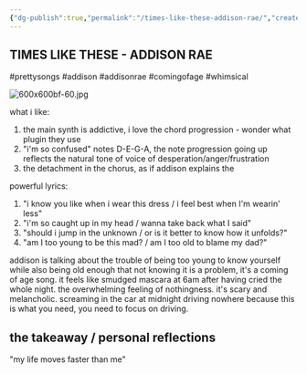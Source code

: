 ```yaml
---
{"dg-publish":true,"permalink":"/times-like-these-addison-rae/","created":"2025-06-19T13:59:31.550-05:00"}
---
```



TIMES LIKE THESE - ADDISON RAE
---

#prettysongs #addison #addisonrae #comingofage #whimsical

![600x600bf-60.jpg](/img/user/600x600bf-60.jpg)

what i like:
1. the main synth is addictive, i love the chord progression - wonder what plugin they use
2. "i'm so confused" notes D-E-G-A, the note progression going up reflects the natural tone of voice of desperation/anger/frustration
3. the detachment in the chorus, as if addison explains the 

powerful lyrics:
1. "i know you like when i wear this dress / i feel best when I'm wearin' less"
2. "i'm so caught up in my head / wanna take back what I said"
3. "should i jump in the unknown / or is it better to know how it unfolds?"
4. "am I too young to be this mad? / am I too old to blame my dad?"

addison is talking about the trouble of being too young to know yourself while also being old enough that not knowing it is a problem, it's a coming of age song. 
it feels like smudged mascara at 6am after having cried the whole night. the overwhelming feeling of nothingness. it's scary and melancholic. screaming in the car at midnight driving nowhere because this is what you need, you need to focus on driving.

the takeaway / personal reflections
---
"my life moves faster than me"
